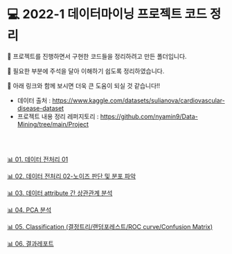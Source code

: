# 💻 2022-1 데이터마이닝 프로젝트 코드 정리  

📌 프로젝트를 진행하면서 구현한 코드들을 정리하려고 만든 폴더입니다.  

📌 필요한 부분에 주석을 달아 이해하기 쉽도록 정리하였습니다.  

📌 아래 링크와 함께 보시면 더욱 큰 도움이 되실 것 같습니다!!  
  - 데이터 출처 : https://www.kaggle.com/datasets/sulianova/cardiovascular-disease-dataset  
  - 프로젝트 내용 정리 레퍼지토리 : https://github.com/nyamin9/Data-Mining/tree/main/Project  
  
<br>  
<br>  

[📊 01. 데이터 전처리 01](https://chart-studio.plotly.com/~nyamin9/64)  

[📊 02. 데이터 전처리 02-노이즈 판단 및 분포 파악](https://chart-studio.plotly.com/~nyamin9/70)

[📊 03. 데이터 attribute 간 상관관계 분석](https://chart-studio.plotly.com/~nyamin9/66)

[📊 04. PCA 분석](https://chart-studio.plotly.com/~nyamin9/63)  

[📊 05. Classification (결정트리/랜덤포레스트/ROC curve/Confusion Matrix)](https://chart-studio.plotly.com/~nyamin9/71)  

[📊 06. 결과레포트](https://github.com/nyamin9/Data-Mining/blob/main/Project/14.%202022-1%20%EB%8D%B0%EC%9D%B4%ED%84%B0%EB%A7%88%EC%9D%B4%EB%8B%9D%20%ED%94%84%EB%A1%9C%EC%A0%9D%ED%8A%B8%20%EA%B2%B0%EA%B3%BC%20%EB%A0%88%ED%8F%AC%ED%8A%B8.pdf)  
  
<br>   
